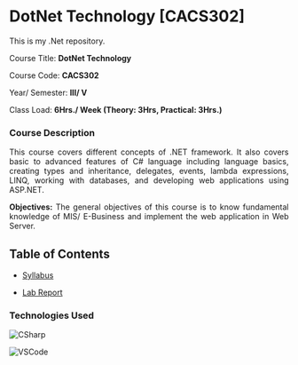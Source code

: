# DotNet Technology [CACS302]
This is my .Net repository.

Course Title: **DotNet Technology**

Course Code: **CACS302**

Year/ Semester: **III/ V**

Class Load: **6Hrs./ Week (Theory: 3Hrs, Practical: 3Hrs.)**

### Course Description

<p align="justify">This course covers different concepts of .NET framework. It also covers basic to advanced features of C# language including language basics, creating types and inheritance, delegates, events, lambda expressions, LINQ, working with databases, and developing web applications using ASP.NET.</p>

<p align="justify"><b>Objectives:</b> The general objectives of this course is to know fundamental knowledge of MIS/ E-Business and implement the web application in Web Server.</p>

## Table of Contents

- [Syllabus](./syllabus.md)

- [Lab Report](./Lab/README.md)

### Technologies Used

![CSharp](https://img.shields.io/badge/CSharp-FF0000?style=for-the-badge&logo=csharp&logoColor=fff)

![VSCode](https://img.shields.io/badge/VSCode-FF7F00?style=for-the-badge&logo=visual-studio-code)